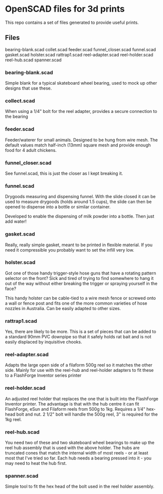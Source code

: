 # OpenSCAD files for 3d prints

This repo contains a set of files generated to provide useful prints.

## Files

bearing-blank.scad
collet.scad
feeder.scad
funnel_closer.scad
funnel.scad
gasket.scad
holster.scad
rattrap1.scad
reel-adapter.scad
reel-holder.scad
reel-hub.scad
spanner.scad

### bearing-blank.scad

Simple blank for a typical skateboard wheel bearing, used to mock up other designs that use these.

### collect.scad

When using a 1/4" bolt for the reel adapter, provides a secure connection to the bearing

### feeder.scad

Feeder/waterer for small animals.  Designed to be hung from wire mesh.  The default values match half-inch (13mm) square mesh and provide enough food for 4 adult chickens.

### funnel_closer.scad

See funnel.scad, this is just the closer as I kept breaking it.

### funnel.scad

Drygoods measuring and dispensing funnel.  With the slide closed it can be used to measure drygoods (holds around 1.5 cups), the slide can then be opened to dispense into a bottle or similar container.

Developed to enable the dispensing of milk powder into a bottle.  Then just add water!

### gasket.scad

Really, really simple gasket, meant to be printed in flexible material.  If you need it compressible you probably want to set the infill very low.

### holster.scad

Got one of those handy trigger-style hose guns that have a rotating pattern selector on the front?  Sick and tired of trying to find somewhere to hang it out of the way without either breaking the trigger or spraying yourself in the face?

This handy holster can be cable-tied to a wire mesh fence or screwed onto a wall or fence post and fits one of the more common varieties of hose nozzles in Australia.  Can be easily adapted to other sizes.

### rattrap1.scad

Yes, there are likely to be more.  This is a set of pieces that can be added to a standard 90mm PVC downpipe so that it safely holds rat bait and is not easily displaced by inquisitive chooks.

### reel-adapter.scad

Adapts the large open side of a filaform 500g reel so it matches the other side. Mainly for use with the reel-hub and reel-holder adapters to fit these to a FlashForge Inventor series printer

### reel-holder.scad

An adjusted reel holder that replaces the one that is built into the FlashForge Inventor printer.  The advantage is that with the hub centre it can fit FlashForge, eSun and Filaform reels from 500g to 1kg.  Requires a 1/4" hex-head bolt and nut.  2 1/2" bolt will handle the 500g reel, 3" is required for the 1kg reel.

### reel-hub.scad

You need two of these and two skateboard wheel bearings to make up the reel hub assembly that is used with the above holder.  The hubs are truncated cones that match the internal width of most reels - or at least most that I've tried so far.  Each hub needs a bearing pressed into it - you may need to heat the hub first.

### spanner.scad

Simple tool to fit the hex head of the bolt used in the reel holder assembly.
